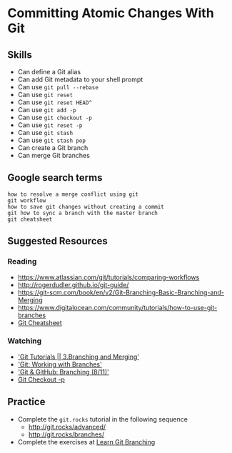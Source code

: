 # Committing Atomic Changes With Git

## Skills

- Can define a Git alias
- Can add Git metadata to your shell prompt
- Can use `git pull --rebase`
- Can use `git reset`
- Can use `git reset HEAD^`
- Can use `git add -p`
- Can use `git checkout -p`
- Can use `git reset -p`
- Can use `git stash`
- Can use `git stash pop`
- Can create a Git branch
- Can merge Git branches

## Google search terms

```
how to resolve a merge conflict using git
git workflow
how to save git changes without creating a commit
git how to sync a branch with the master branch
git cheatsheet
```

## Suggested Resources

### Reading

- https://www.atlassian.com/git/tutorials/comparing-workflows
- http://rogerdudler.github.io/git-guide/
- https://git-scm.com/book/en/v2/Git-Branching-Basic-Branching-and-Merging
- https://www.digitalocean.com/community/tutorials/how-to-use-git-branches
- [Git Cheatsheet](https://services.github.com/on-demand/downloads/github-git-cheat-sheet.pdf)

### Watching

- ['Git Tutorials || 3.Branching and Merging'](https://www.youtube.com/watch?v=uR-9NGrpU-c)
- ['Git: Working with Branches'](https://www.youtube.com/watch?v=JTE2Fn_sCZs) 
- ['Git & GitHub: Branching (8/11)'](https://www.youtube.com/watch?v=a6D-9MIdWKk)
- [Git Checkout -p](https://www.youtube.com/watch?v=I6oD_eXXYpE) 

## Practice
- Complete the `git.rocks` tutorial in the following sequence
  - http://git.rocks/advanced/
  - http://git.rocks/branches/
- Complete the exercises at [Learn Git Branching](http://learngitbranching.js.org/)
